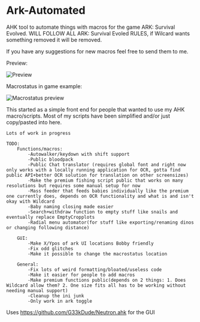# Ark-Automated
AHK tool to automate things with macros for the game ARK: Survival Evolved. 
WILL FOLLOW ALL ARK: Survival Evoled RULES, if Wilcard wants something removed it will be removed.

If you have any suggestions for new macros feel free to send them to me.

Preview:

![Preview](https://raw.githubusercontent.com/ark-automated/Ark-Automated/master/Preview.gif)

Macrostatus in game example:

![Macrostatus preview](https://raw.githubusercontent.com/ark-automated/Ark-Automated/master/MacroStatus.png)

This started as a simple front end for people that wanted to use my AHK macro/scripts. Most of my scripts have been simplified and/or just copy/pasted into here.




	Lots of work in progress

    TODO:
        Functions/macros:
            -Autowalker/keydown with shift support
            -Public bloodpack
            -Public Chat translator (requires global font and right now only works with a locally running application for OCR, gotta find public API+better OCR solution for translation on other screensizes)
            -Make the premium fishing script public that works on many resolutions but requires some manual setup for now
            -Mass feeder that feeds babies individually like the premium one currently does, depends on OCR functionality and what is and isn't okay with Wildcard
            -Baby naming closing made easier
            -Search+withdraw function to empty stuff like snails and eventually replace EmptyCropplots
            -Radial menu automator(for stuff like exporting/renaming dinos or changing following distance)

        GUI:
            -Make X/Ypos of ark UI locations Bobby friendly
            -Fix odd glitches
            -Make it possible to change the macrostatus location

        General:
            -Fix lots of weird formatting/bloated/useless code
            -Make it easier for people to add macros
            -Make premium functions public(depends on 2 things: 1. Does Wildcard allow them? 2. One size fits all has to be working without needing manual support)
            -Cleanup the ini junk
            -Only work in ark toggle



Uses https://github.com/G33kDude/Neutron.ahk for the GUI
